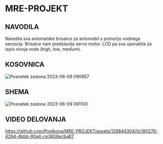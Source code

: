 # MRE-PROJEKT
## NAVODILA
Naredila sva avtomatske brisalce za avtomobil s pomočjo vodnega senzorja. Brisalce nam predstavlja servo motor. LCD pa sva uporabila za izpis nivoja vode (high, low, medium).

## KOSOVNICA


![Posnetek zaslona 2023-06-09 090857](https://github.com/PopIkona/MRE-PROJEKT/assets/129844304/e7a23b5b-83b2-4949-be94-d0a74dcd7105)



## SHEMA


![Posnetek zaslona 2023-06-09 091100](https://github.com/PopIkona/MRE-PROJEKT/assets/129844304/743b19fc-107a-4e28-a166-aa804fba14bb)



## VIDEO DELOVANJA


https://github.com/PopIkona/MRE-PROJEKT/assets/129844304/0c180276-429d-4bbb-90a4-ce3606ecba67


